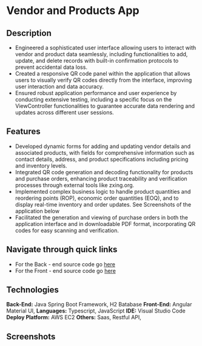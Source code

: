 # Vendor and Products App

## Description
- Engineered a sophisticated user interface allowing users to interact with vendor and product data seamlessly, including functionalities to add, update, and delete records with built-in confirmation protocols to prevent accidental data loss.
- Created a responsive QR code panel within the application that allows users to visually verify QR codes directly from the interface, improving user interaction and data accuracy.
- Ensured robust application performance and user experience by conducting extensive testing, including a specific focus on the ViewController functionalities to guarantee accurate data rendering and updates across different user sessions.

## Features
- Developed dynamic forms for adding and updating vendor details and associated products, with fields for comprehensive information such as contact details, address, and product specifications including pricing and inventory levels.
- Integrated QR code generation and decoding functionality for products and purchase orders, enhancing product traceability and verification processes through external tools like zxing.org.
- Implemented complex business logic to handle product quantities and reordering points (ROP), economic order quantities (EOQ), and to display real-time inventory and order updates.
See Screenshots of the application below
- Facilitated the generation and viewing of purchase orders in both the application interface and in downloadable PDF format, incorporating QR codes for easy scanning and verification.

## Navigate through quick links
- For the Back - end source code go [here]([https://pages.github.com/](https://github.com/j-arandia/vendor_products_app/tree/main/CaseStudy/casestudy/src/main/java/com/info5059/casestudy))
- For the Front - end source code go [here]([https://pages.github.com/](https://github.com/j-arandia/vendor_products_app/tree/main/CaseStudy/clientcasestudy/src/app))

## Technologies
**Back-End:** Java Spring Boot Framework, H2 Batabase
**Front-End:** Angular Material UI, 
**Languages:** Typescript, JavaScript
**IDE:** Visual Studio Code
**Deploy Platform:** AWS EC2
**Others:** Saas, Restful API, 

## Screenshots



